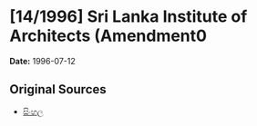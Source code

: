 # [14/1996] Sri Lanka Institute of Architects (Amendment0

**Date:** 1996-07-12

## Original Sources

- [සිංහල](https://documents.gov.lk/view/acts/1996/7/14-1996_S.pdf)
